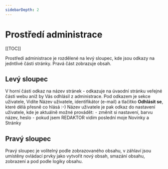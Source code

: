 ```yaml
---
sidebarDepth: 2
---
```


# Prostředí administrace

[[TOC]]

Prostředí administrace je rozdělené na levý sloupec, kde jsou odkazy na jedntlivé části stránky. Pravá část zobrazuje obsah.

## Levý sloupec
V horní části odkaz na název stránek - odkazuje na úvaodní stránku veřejné části webu aniž by Vás odhlásil z administrace.
Pod odkazem je sekce uživatele, Vidíte Název uživatele, identifikátor (e-mail) a tlačítko **Odhlásit se**, které dělá přesně co hlásá :-)
Název uživatele je pak odkaz do nastavení uživatele, kde je aktuálně možné provádět:
 ⁃ změnit si nastavení, barvu název, heslo
 ⁃ pokud jsem REDAKTOR vidím poslední moje Novinky a Stránky


## Pravý sloupec
Pravý sloupec je volitelný podle zobrazovaného obsahu, v záhlaví jsou umístěny ovládací prvky jako vytvořit nový obsah, smazání obsahu, zobrazení a pod podle logiky obsahu.